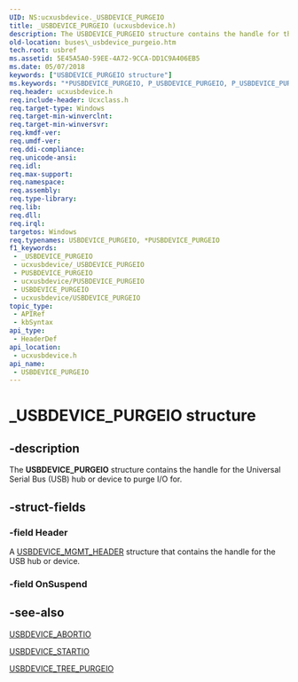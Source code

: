 ```yaml
---
UID: NS:ucxusbdevice._USBDEVICE_PURGEIO
title: _USBDEVICE_PURGEIO (ucxusbdevice.h)
description: The USBDEVICE_PURGEIO structure contains the handle for the Universal Serial Bus (USB) hub or device to purge I/O for.
old-location: buses\_usbdevice_purgeio.htm
tech.root: usbref
ms.assetid: 5E45A5A0-59EE-4A72-9CCA-DD1C9A406EB5
ms.date: 05/07/2018
keywords: ["USBDEVICE_PURGEIO structure"]
ms.keywords: "*PUSBDEVICE_PURGEIO, P_USBDEVICE_PURGEIO, P_USBDEVICE_PURGEIO structure pointer [Buses], USBDEVICE_PURGEIO, USBDEVICE_PURGEIO structure [Buses], _USBDEVICE_PURGEIO, buses._usbdevice_purgeio, ucxusbdevice/P_USBDEVICE_PURGEIO, ucxusbdevice/_USBDEVICE_PURGEIO"
req.header: ucxusbdevice.h
req.include-header: Ucxclass.h
req.target-type: Windows
req.target-min-winverclnt: 
req.target-min-winversvr: 
req.kmdf-ver: 
req.umdf-ver: 
req.ddi-compliance: 
req.unicode-ansi: 
req.idl: 
req.max-support: 
req.namespace: 
req.assembly: 
req.type-library: 
req.lib: 
req.dll: 
req.irql: 
targetos: Windows
req.typenames: USBDEVICE_PURGEIO, *PUSBDEVICE_PURGEIO
f1_keywords:
 - _USBDEVICE_PURGEIO
 - ucxusbdevice/_USBDEVICE_PURGEIO
 - PUSBDEVICE_PURGEIO
 - ucxusbdevice/PUSBDEVICE_PURGEIO
 - USBDEVICE_PURGEIO
 - ucxusbdevice/USBDEVICE_PURGEIO
topic_type:
 - APIRef
 - kbSyntax
api_type:
 - HeaderDef
api_location:
 - ucxusbdevice.h
api_name:
 - USBDEVICE_PURGEIO
---
```


# _USBDEVICE_PURGEIO structure


## -description

The <b>USBDEVICE_PURGEIO</b> structure contains the handle for the Universal Serial Bus (USB) hub or device to purge I/O for.

## -struct-fields

### -field Header

A <a href="/windows-hardware/drivers/ddi/ucxusbdevice/ns-ucxusbdevice-_usbdevice_mgmt_header">USBDEVICE_MGMT_HEADER</a> structure that contains  the handle for the USB hub or device.

### -field OnSuspend

## -see-also

<a href="/windows-hardware/drivers/ddi/ucxusbdevice/ns-ucxusbdevice-_usbdevice_abortio">USBDEVICE_ABORTIO</a>



<a href="/windows-hardware/drivers/ddi/ucxusbdevice/ns-ucxusbdevice-_usbdevice_startio">USBDEVICE_STARTIO</a>



<a href="/windows-hardware/drivers/ddi/ucxusbdevice/ns-ucxusbdevice-_usbdevice_tree_purgeio">USBDEVICE_TREE_PURGEIO</a>